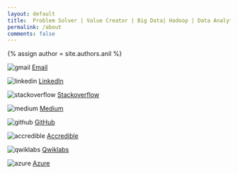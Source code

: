 ```yaml
---
layout: default
title:  Problem Solver | Value Creator | Big Data| Hadoop | Data Analytics | ML | AI Platform | K8S | Anthos
permalink: /about
comments: false
---
```


{% assign author = site.authors.anil %}


<div class="margin-bottom-2rem">
<!-- start - email -->
<img class="icon-img"
      src="{{ site.baseurl }}/assets/images/icon-gmail.png"
      alt="gmail">
<a class="icon-href" target="_blank" href="mailto:{{ author.email }}">Email</a>
<!-- end - email -->

<img class="icon-img"
      src="{{ site.baseurl }}/assets/images/icon-linkedin.png"
      alt="linkedin">
<a class="icon-href" target="_blank" href="{{ author.linkedin }}">LinkedIn</a>
<!-- end - linkedin -->

<!-- start - stackoverflow -->
<img class="icon-img"
      src="{{ site.baseurl }}/assets/images/icon-stackoverflow.png"
      alt="stackoverflow" >
<a class="icon-href" target="_blank" href="{{ author.stackoverflow }}">Stackoverflow</a>
<!-- end - stackoverflow -->

<!-- start - medium -->
<img class="icon-img"
      src="{{ site.baseurl }}/assets/images/icon-medium.png"
      alt="medium" >
<a class="icon-href" target="_blank" href="{{ author.medium }}">Medium</a>
<!-- end - medium -->

<!-- start - github -->
<img class="icon-img"
      src="{{ site.baseurl }}/assets/images/icon-github.png"
      alt="github" >
<a class="icon-href" target="_blank" href="{{ author.github }}">GitHub</a>
<!-- end - github -->

<!-- start - accredible -->
<img class="icon-img"
      src="{{ site.baseurl }}/assets/images/icon-accredible.png"
      alt="accredible" >
<a class="icon-href" target="_blank" href="{{ author.accredible }}">Accredible</a>
<!-- end - accredible -->

<!-- start - qwiklabs -->
<img class="icon-img"
      src="{{ site.baseurl }}/assets/images/icon-qwiklabs.png"
      alt="qwiklabs" >
<a class="icon-href" target="_blank" href="{{ author.qwiklabs }}">Qwiklabs</a>
<!-- end - qwiklabs -->

<!-- start - azure -->
<img class="icon-img"
      src="{{ site.baseurl }}/assets/images/icon-azure.png"
      alt="azure" >
<a class="icon-href" target="_blank" href="{{ author.azure }}">Azure</a>
<!-- end - azure -->
</div>

<img class="featured-image img-fluid"
      src="{{ site.baseurl }}/assets/images/gcp-certified-aboutme.png"
      alt="">
<img class="featured-image img-fluid"
      src="{{ site.baseurl }}/assets/images/qwiklabs-badges-aboutme.png"
      alt="">

<img class="featured-image img-fluid"
      src="{{ site.baseurl }}/assets/images/azure-certified-aboutme.png"
      alt="">
<img class="featured-image img-fluid"
      src="{{ site.baseurl }}/assets/images/azure-badges-aboutme.png"
      alt="">